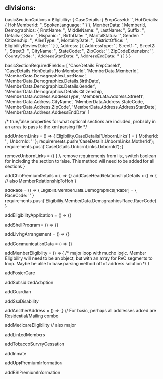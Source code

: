 ## divisions:
basicSectionOptions = 
Eligibility: {
    CaseDetails: {
        ErepCaseId: '',
        HohDetails: {
            HohMemberId: '',
            SpokenLanguage: ''
        }
    },
    MemberData: {
        MemberId,
        Demographics: {
            FirstName: '',
            MiddleName: '',
            LastName: '',
            Suffix: '',
            Details: {
                Ssn: '',
                Hispanic: '',
                BirthDate: '',
                MaritalStatus: '',
                Gender: '',
                Citizenship: '',
                AlienType: '',
                MortalityDate: '',
                DistrictOffice: '',
                EligibilityReviewDate: ''
            }
        },
        Address: [
            {
                AddressType: '',
                Street1: '',
                Street2: '',
                Street3: '',
                CityName: '',
                StateCode: '',
                ZipCode: '',
                ZipCodeExtension: '',
                CountyCode: '',
                AddressStartDate: '',
                AddressEndDate: ''
            }
        ]
    }
}

basicSectionRequiredFields = [
    'CaseDetails.ErepCaseId',
    'CaseDetails.HohDetails.HohMemberId',
    'MemberData.MemberId',
    'MemberData.Demographics.LastName',
    'MemberData.Demographics.Details.BirthDate',
    'MemberData.Demographics.Details.Gender',
    'MemberData.Demographics.Details.Citizenship',
    'MemberData.Address.AddressType',
    'MemberData.Address.Street1',
    'MemberData.Address.CityName',
    'MemberData.Address.StateCode',
    'MemberData.Address.ZipCode',
    'MemberData.Address.AddressStartDate',
    'MemberData.Address.AddressEndDate'
]

/* true/false properties for what optional sections are included, probably in an array to pass to the xml parsing file */


addUnbornLinks = () => {
    Eligibility.CaseDetails['UnbornLinks'] = {
        MotherId: '',
        UnbornId: ''
    };
    requirements.push('CaseDetails.UnbornLinks.MotherId');
    requirements.push('CaseDetails.UnbornLinks.UnbornId');
}

removeUnbornLinks = () {
    // remove requirements from list, switch boolean for including the section to false. This method will need to be added for all sections
}

addChipPremiumDetails = () => {}
addCaseHeadRelationshipDetails = () => {
    // also MemberRelationshipToHoh
}

addRace = () => {
    Eligibilit.MemberData.Demographics['Race'] = {
        RaceCode: ''
    }
    requirements.push('Eligibility.MemberData.Demographics.Race.RaceCode)
}

addEligibilityApplication = () => {}

addShellProgram = () => {}

addLivingArrangement = () => {}

addCommunicationData = () => {}

addMemberEligibility = () => {
    /* major loop with mucho logic. Member Eligibility will need to be an object,  but with an array for RAC segments to loop. Maybe be able to base parsing method off of address solution */
}

addFosterCare

addSubsidizedAdoption

addGuardian

addSsaDisability

addAnotherAddress = () => {} // For basic, perhaps all addresses added are Residential/Mailing combo

addMedicareEligibility // also major

addLinkedMembers

addTobaccoSurveyCessation

addInmate

addUppPremiumInformation

addESIPremiumInformation 
